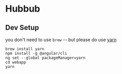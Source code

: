 # Hubbub




## Dev Setup

you don't need to use `brew` -- but please do use [yarn](https://yarnpkg.com)

```
brew install yarn
npm install -g @angular/cli
ng set --global packageManager=yarn
cd webapp
yarn
```